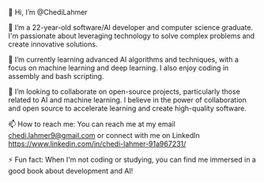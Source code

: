 👋 Hi, I’m @ChediLahmer

👀 I’m a 22-year-old software/AI developer and computer science graduate. I'm passionate about leveraging technology to solve complex problems and create innovative solutions.

🌱 I’m currently learning advanced AI algorithms and techniques, with a focus on machine learning and deep learning. I also enjoy coding in assembly and bash scripting.

💞️ I’m looking to collaborate on open-source projects, particularly those related to AI and machine learning. I believe in the power of collaboration and open source to accelerate learning and create high-quality software.

📫 How to reach me: You can reach me at my email chedi.lahmer9@gmail.com or connect with me on LinkedIn https://www.linkedin.com/in/chedi-lahmer-91a967231/

⚡ Fun fact: When I'm not coding or studying, you can find me immersed in a good book about development and AI!
